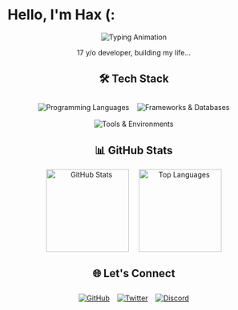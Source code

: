 # Hello, I'm Hax (:

<div align="center">
  <img src="https://readme-typing-svg.demolab.com?font=Fira+Code&weight=600&size=26&duration=4000&pause=1000&color=FFF&center=true&vCenter=true&width=500&lines=Full-Stack+Developer;Cybersecurity+Enthusiast;Technology+Lover" alt="Typing Animation" />
  
  <p>17 y/o developer, building my life...</p>

  ## 🛠 Tech Stack
  
  <div style="display: flex; flex-wrap: wrap; justify-content: center; gap: 16px; margin: 2em 0;">
    <img src="https://skillicons.dev/icons?i=python,java,ts,js,html,css,react" alt="Programming Languages" title="Languages" />
    <img src="https://skillicons.dev/icons?i=nodejs,express,flask,tailwind,mongodb" alt="Frameworks & Databases" title="Frameworks & DB" />
    <img src="https://skillicons.dev/icons?i=vscode,sublime,vim,neovim,linux,bash,git" alt="Tools & Environments" title="Tools" />
  </div>

  ## 📊 GitHub Stats
  
  <div style="display: flex; flex-wrap: wrap; justify-content: center; gap: 20px; margin-bottom: 2em;">
    <img height="165em" src="https://github-readme-stats.vercel.app/api?username=emptyhax&show_icons=true&theme=dark&hide_border=true&include_all_commits=true&count_private=true" alt="GitHub Stats" />
    <img height="165em" src="https://github-readme-stats.vercel.app/api/top-langs/?username=emptyhax&layout=compact&langs_count=8&theme=dark&hide_border=true" alt="Top Languages" />
 
  </div>
 

  ## 🌐 Let's Connect
  
  <div style="display: flex; justify-content: center; gap: 15px; margin-top: 2em;">
    <a href="https://github.com/emptyhax" target="_blank">
      <img src="https://img.shields.io/badge/GitHub-100000?style=for-the-badge&logo=github&logoColor=white" alt="GitHub"/>
    </a>
    <a href="https://twitter.com/slyhax" target="_blank">
      <img src="https://img.shields.io/badge/Twitter-1DA1F2?style=for-the-badge&logo=twitter&logoColor=white" alt="Twitter"/>
    </a>
    <a href="https://discord.com/users/1190847234108035128" target="_blank">
      <img src="https://img.shields.io/badge/Discord-5865F2?style=for-the-badge&logo=discord&logoColor=white" alt="Discord"/>
    </a>
  </div>
</div>
